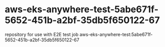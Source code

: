 # aws-eks-anywhere-test-5abe671f-5652-451b-a2bf-35db5f650122-67
repository for use with E2E test job aws-eks-anywhere-test:5abe671f-5652-451b-a2bf-35db5f650122-67
